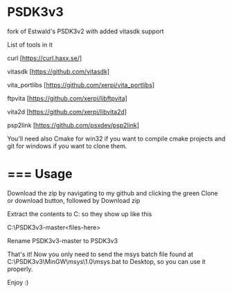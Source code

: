 # PSDK3v3
fork of Estwald's PSDK3v2 with added vitasdk support

List of tools in it

curl [https://curl.haxx.se/]

vitasdk [https://github.com/vitasdk]

vita_portlibs [https://github.com/xerpi/vita_portlibs]

ftpvita [https://github.com/xerpi/libftpvita]

vita2d [https://github.com/xerpi/libvita2d]

psp2link [https://github.com/psxdev/psp2link]

You'll need also Cmake for win32 if you want to compile cmake projects and git for windows if you want to clone them.

===
Usage
===

Download the zip by navigating to my github and clicking the green Clone or download button, followed by Download zip

Extract the contents to C: so they show up like this

C:\PSDK3v3-master\<files-here>

Rename PSDK3v3-master to PSDK3v3

That's it! Now you only need to send the msys batch file found at C:\PSDK3v3\MinGW\msys\1.0\msys.bat to Desktop, so you can use it properly.

Enjoy :)
